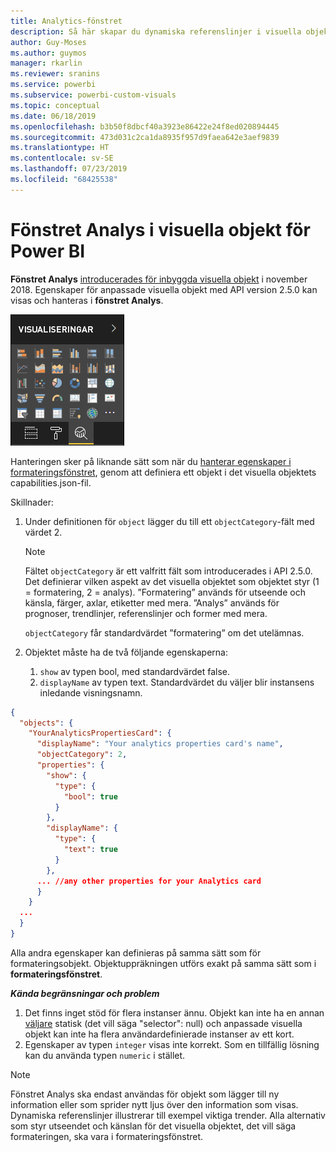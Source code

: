 ```yaml
---
title: Analytics-fönstret
description: Så här skapar du dynamiska referenslinjer i visuella objekt för Power BI
author: Guy-Moses
ms.author: guymos
manager: rkarlin
ms.reviewer: sranins
ms.service: powerbi
ms.subservice: powerbi-custom-visuals
ms.topic: conceptual
ms.date: 06/18/2019
ms.openlocfilehash: b3b50f8dbcf40a3923e86422e24f8ed020894445
ms.sourcegitcommit: 473d031c2ca1da8935f957d9faea642e3aef9839
ms.translationtype: HT
ms.contentlocale: sv-SE
ms.lasthandoff: 07/23/2019
ms.locfileid: "68425538"
---
```

# <a name="analytics-pane-in-power-bi-visuals"></a>Fönstret Analys i visuella objekt för Power BI

**Fönstret Analys** [introducerades för inbyggda visuella objekt](https://docs.microsoft.com/power-bi/desktop-analytics-pane) i november 2018.
Egenskaper för anpassade visuella objekt med API version 2.5.0 kan visas och hanteras i **fönstret Analys**.

![Fönstret Analys](./media/visualization-pane-analytics-tab.png)

Hanteringen sker på liknande sätt som när du [hanterar egenskaper i formateringsfönstret](https://docs.microsoft.com/power-bi/developer/custom-visual-develop-tutorial-format-options), genom att definiera ett objekt i det visuella objektets capabilities.json-fil. 

Skillnader:

1. Under definitionen för `object` lägger du till ett `objectCategory`-fält med värdet 2.

    > [!NOTE]
    > Fältet `objectCategory` är ett valfritt fält som introducerades i API 2.5.0. Det definierar vilken aspekt av det visuella objektet som objektet styr (1 = formatering, 2 = analys). ”Formatering” används för utseende och känsla, färger, axlar, etiketter med mera. ”Analys” används för prognoser, trendlinjer, referenslinjer och former med mera.
    >
    > `objectCategory` får standardvärdet ”formatering” om det utelämnas.

2. Objektet måste ha de två följande egenskaperna:
    1. `show` av typen bool, med standardvärdet false.
    2. `displayName` av typen text. Standardvärdet du väljer blir instansens inledande visningsnamn.

```json
{
  "objects": {
    "YourAnalyticsPropertiesCard": {
      "displayName": "Your analytics properties card's name",
      "objectCategory": 2,
      "properties": {
        "show": {
          "type": {
            "bool": true
          }
        },
        "displayName": {
          "type": {
            "text": true
          }
        },
      ... //any other properties for your Analytics card
      }
    }
  ...
  }
}
```

Alla andra egenskaper kan definieras på samma sätt som för formateringsobjekt. Objektuppräkningen utförs exakt på samma sätt som i **formateringsfönstret**.

***Kända begränsningar och problem***

  1. Det finns inget stöd för flera instanser ännu. Objekt kan inte ha en annan [väljare](https://microsoft.github.io/PowerBI-visuals/docs/concepts/objects-and-properties/#selector) statisk (det vill säga "selector": null) och anpassade visuella objekt kan inte ha flera användardefinierade instanser av ett kort.
  2. Egenskaper av typen `integer` visas inte korrekt. Som en tillfällig lösning kan du använda typen `numeric` i stället.

> [!NOTE]
> Fönstret Analys ska endast användas för objekt som lägger till ny information eller som sprider nytt ljus över den information som visas. Dynamiska referenslinjer illustrerar till exempel viktiga trender.
> Alla alternativ som styr utseendet och känslan för det visuella objektet, det vill säga formateringen, ska vara i formateringsfönstret.
